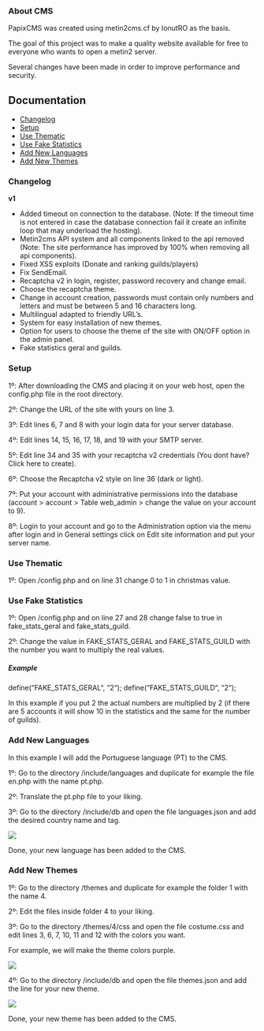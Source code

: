 ### About CMS
PapixCMS was created using metin2cms.cf by IonutRO as the basis.

The goal of this project was to make a quality website available for free to everyone who wants to open a metin2 server.

Several changes have been made in order to improve performance and security.

## Documentation
- [Changelog](https://github.com/papix2020/PapixCMS#changelog "Changelog")
- [Setup](https://github.com/papix2020/PapixCMS#setup "Setup")
- [Use Thematic](https://github.com/papix2020/PapixCMS#use-thematic "Use Thematic")
- [Use Fake Statistics](https://github.com/papix2020/PapixCMS#use-fake-statistics "Use Fake Statistics")
- [Add New Languages](https://github.com/papix2020/PapixCMS#add-new-languages "Add New Languages")
- [Add New Themes](https://github.com/papix2020/PapixCMS#add-new-themes "Add New Themes")


### Changelog
**v1**
- Added timeout on connection to the database. (Note: If the timeout time is not entered in case the database connection fail it create an infinite loop that may underload the hosting).
- Metin2cms API system and all components linked to the api removed (Note: The site performance has improved by 100% when removing all api components).
- Fixed XSS exploits (Donate and ranking guilds/players)
- Fix SendEmail.
- Recaptcha v2 in login, register, password recovery and change email.
- Choose the recaptcha theme.
- Change in account creation, passwords must contain only numbers and letters and must be between 5 and 16 characters long.
- Multilingual adapted to friendly URL’s.
- System for easy installation of new themes.
- Option for users to choose the theme of the site with ON/OFF option in the admin panel.
- Fake statistics geral and guilds.

### Setup
1º: After downloading the CMS and placing it on your web host, open the config.php file in the root directory.

2º: Change the URL of the site with yours on line 3.

3º: Edit lines 6, 7 and 8 with your login data for your server database.

4º: Edit lines 14, 15, 16, 17, 18, and 19 with your SMTP server.

5º: Edit line 34 and 35 with your recaptcha v2 credentials (You dont have? Click here to create).

6º: Choose the Recaptcha v2 style on line 36 (dark or light).

7º: Put your account with administrative permissions into the database (account > account > Table web_admin > change the value on your account to 9).

8º: Login to your account and go to the Administration option via the menu after login and in General settings click on Edit site information and put your server name.


### Use Thematic
1º: Open /config.php and on line 31 change 0 to 1 in christmas value.


### Use Fake Statistics
1º: Open /config.php and on line 27 and 28 change false to true in fake_stats_geral and fake_stats_guild.

2º: Change the value in FAKE_STATS_GERAL and FAKE_STATS_GUILD with the number you want to multiply the real values.

 
##### Example
define(“FAKE_STATS_GERAL“, “2“);
define(“FAKE_STATS_GUILD“, “2“);

In this example if you put 2 the actual numbers are multiplied by 2 (if there are 5 accounts it will show 10 in the statistics and the same for the number of guilds).


### Add New Languages
In this example I will add the Portuguese language (PT) to the CMS.

1º: Go to the directory /include/languages and duplicate for example the file en.php with the name pt.php.

2º: Translate the pt.php file to your liking.

3º: Go to the directory /include/db and open the file languages.json and add the desired country name and tag.


![](https://i.epvpimg.com/E4Vncab.png)

Done, your new language has been added to the CMS.


### Add New Themes

1º: Go to the directory /themes and duplicate for example the folder 1 with the name 4. 

2º: Edit the files inside folder 4 to your liking.

3º: Go to the directory /themes/4/css and open the file costume.css and edit lines 3, 6, 7, 10, 11 and 12 with the colors you want.

For example, we will make the theme colors purple.

![](https://i.epvpimg.com/OPmDbab.png)

4º: Go to the directory /include/db and open the file themes.json and add the line for your new theme. 

![](https://i.epvpimg.com/ivOrbab.png)

Done, your new theme has been added to the CMS.
